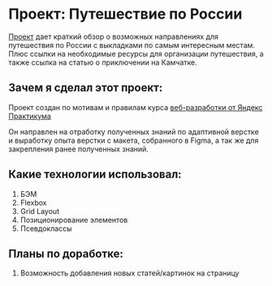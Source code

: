 # Проект: Путешествие по России

[Проект](https://alextcoi.github.io/russian-travel/ "Путешествие по России") дает краткий обзор о возможных направлениях для путешествия по России с выкладками по самым интересным местам. Плюс ссылки на необходимые ресурсы для организации путешествия, а также ссылка на статью о приключении на Камчатке.

## Зачем я сделал этот проект:

Проект создан по мотивам и правилам курса [веб-разработки от Яндекс Практикума](https://praktikum.yandex.ru/web/ "Веб-разработка от Яндекса!")

Он направлен на отработку полученных знаний по адаптивной верстке и выработку опыта верстки с макета, собранного в Figma, а так же для закрепления ранее полученных знаний.

## Какие технологии использовал:

1. БЭМ
2. Flexbox
3. Grid Layout
4. Позиционирование элементов
5. Псевдоклассы

## Планы по доработке:

1. Возможность добавления новых статей/картинок на страницу
